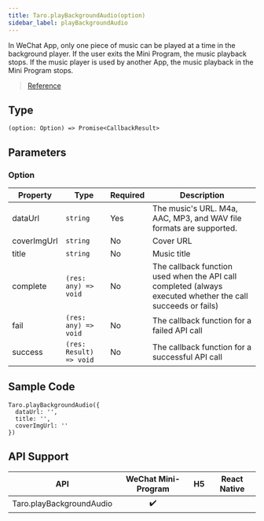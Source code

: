 ```yaml
---
title: Taro.playBackgroundAudio(option)
sidebar_label: playBackgroundAudio
---
```


In WeChat App, only one piece of music can be played at a time in the background player. If the user exits the Mini Program, the music playback stops. If the music player is used by another App, the music playback in the Mini Program stops.

> [Reference](https://developers.weixin.qq.com/miniprogram/en/dev/api/media/background-audio/wx.playBackgroundAudio.html)

## Type

```tsx
(option: Option) => Promise<CallbackResult>
```

## Parameters

### Option

<table>
  <thead>
    <tr>
      <th>Property</th>
      <th>Type</th>
      <th style={{ textAlign: "center"}}>Required</th>
      <th>Description</th>
    </tr>
  </thead>
  <tbody>
    <tr>
      <td>dataUrl</td>
      <td><code>string</code></td>
      <td style={{ textAlign: "center"}}>Yes</td>
      <td>The music's URL. M4a, AAC, MP3, and WAV file formats are supported.</td>
    </tr>
    <tr>
      <td>coverImgUrl</td>
      <td><code>string</code></td>
      <td style={{ textAlign: "center"}}>No</td>
      <td>Cover URL</td>
    </tr>
    <tr>
      <td>title</td>
      <td><code>string</code></td>
      <td style={{ textAlign: "center"}}>No</td>
      <td>Music title</td>
    </tr>
    <tr>
      <td>complete</td>
      <td><code>(res: any) =&gt; void</code></td>
      <td style={{ textAlign: "center"}}>No</td>
      <td>The callback function used when the API call completed (always executed whether the call succeeds or fails)</td>
    </tr>
    <tr>
      <td>fail</td>
      <td><code>(res: any) =&gt; void</code></td>
      <td style={{ textAlign: "center"}}>No</td>
      <td>The callback function for a failed API call</td>
    </tr>
    <tr>
      <td>success</td>
      <td><code>(res: Result) =&gt; void</code></td>
      <td style={{ textAlign: "center"}}>No</td>
      <td>The callback function for a successful API call</td>
    </tr>
  </tbody>
</table>

## Sample Code

```tsx
Taro.playBackgroundAudio({
  dataUrl: '',
  title: '',
  coverImgUrl: ''
})
```

## API Support

| API | WeChat Mini-Program | H5 | React Native |
| :---: | :---: | :---: | :---: |
| Taro.playBackgroundAudio | ✔️ |  |  |
